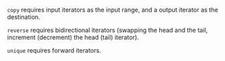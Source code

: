 `copy` requires input iterators as the input range, and a output iterator as the destination.  

`reverse` requires bidirectional iterators (swapping the head and the tail, increment (decrement) the head (tail) iterator).  

`unique` requires forward iterators.